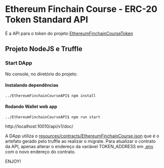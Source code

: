 # Ethereum Finchain Course - ERC-20 Token Standard API

É a API para o token do projeto [EthereumFinchainCourseToken](https://gitlab.com/finchain-courses/ethereum-course/EthereumFinchainCourseToken)

## Projeto NodeJS e Truffle

### Start DApp
No console, no diretório do projeto:

#### Instalando dependências
`../EthereumFinchainCourseAPI$ npm install`

#### Rodando Wallet web app
`../EthereumFinchainCourseAPI$ npm run start`

http://localhost:10010/api/v1/doc/

A DApp utiliza o [resources/contracts/EthereumFinchainCourse.json](https://gitlab.com/finchain-courses/ethereum-course/EthereumFinchainCourseToken/blob/master/build/contracts/EthereumFinchainCourse.json) que é o artefato gerado pelo truffle ao realizar o migrate.
Para atualizar o contrato da API, apenas alterar o endereço da variável TOKEN_ADDRESS em [.env](https://gitlab.com/finchain-courses/ethereum-course/EthereumFinchainCourseAPI/blob/master/.env) com o novo endereço do contrato.

ENJOY!